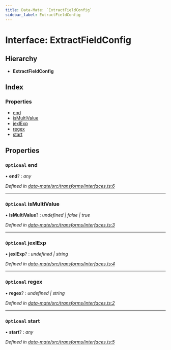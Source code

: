 ```yaml
---
title: Data-Mate: `ExtractFieldConfig`
sidebar_label: ExtractFieldConfig
---
```


# Interface: ExtractFieldConfig

## Hierarchy

* **ExtractFieldConfig**

## Index

### Properties

* [end](extractfieldconfig.md#optional-end)
* [isMultiValue](extractfieldconfig.md#optional-ismultivalue)
* [jexlExp](extractfieldconfig.md#optional-jexlexp)
* [regex](extractfieldconfig.md#optional-regex)
* [start](extractfieldconfig.md#optional-start)

## Properties

### `Optional` end

• **end**? : *any*

*Defined in [data-mate/src/transforms/interfaces.ts:6](https://github.com/terascope/teraslice/blob/f95bb5556/packages/data-mate/src/transforms/interfaces.ts#L6)*

___

### `Optional` isMultiValue

• **isMultiValue**? : *undefined | false | true*

*Defined in [data-mate/src/transforms/interfaces.ts:3](https://github.com/terascope/teraslice/blob/f95bb5556/packages/data-mate/src/transforms/interfaces.ts#L3)*

___

### `Optional` jexlExp

• **jexlExp**? : *undefined | string*

*Defined in [data-mate/src/transforms/interfaces.ts:4](https://github.com/terascope/teraslice/blob/f95bb5556/packages/data-mate/src/transforms/interfaces.ts#L4)*

___

### `Optional` regex

• **regex**? : *undefined | string*

*Defined in [data-mate/src/transforms/interfaces.ts:2](https://github.com/terascope/teraslice/blob/f95bb5556/packages/data-mate/src/transforms/interfaces.ts#L2)*

___

### `Optional` start

• **start**? : *any*

*Defined in [data-mate/src/transforms/interfaces.ts:5](https://github.com/terascope/teraslice/blob/f95bb5556/packages/data-mate/src/transforms/interfaces.ts#L5)*

